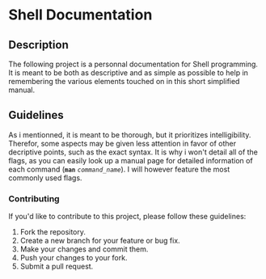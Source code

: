 # Shell Documentation
## Description
The following project is a personnal documentation for Shell programming. It is meant to be both as descriptive and as simple as possible to help in remembering the various elements touched on in this short simplified manual.

## Guidelines
As i mentionned, it is meant to be thorough, but it prioritizes intelligibility. Therefor, some aspects may be given less attention in favor of other decriptive points, such as the exact syntax. It is why i won't detail all of the flags, as you can easily look up a manual page for detailed information of each command (**`man`** *`command_name`*). I will however feature the most commonly used flags.

### Contributing
If you'd like to contribute to this project, please follow these guidelines:

1. Fork the repository.
2. Create a new branch for your feature or bug fix.
3. Make your changes and commit them.
4. Push your changes to your fork.
5. Submit a pull request.
